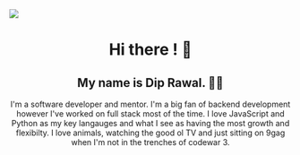 <img src="https://giphy.com/gifs/MdA16VIoXKKxNE8Stk/html5" />
<h1 align="center"> Hi there ! 👋</h1>
<h2 align="center">My name is Dip Rawal. 👋🤓</h2>
<p align="center">I'm a software developer and mentor. I'm a big fan of backend development however I've worked on full stack most of the time. I love JavaScript and Python as my key langauges and what I see as having the most growth and flexibilty. I love animals, watching the good ol TV and just sitting on 9gag when I'm not in the trenches of codewar 3.</p>



<!--
**RawalD/Rawald** is a ✨ _special_ ✨ repository because its `README.md` (this file) appears on your GitHub profile.


- 🌱 I’m currently learning ...
More advanced Flask, Django and PostgresSql

- 👯 I’m looking to collaborate on ...
Anything for animal welfare

- 📫 How to reach me: 
<p mailto='diprawal@hotmail.com'>Email</p>
<a href='https://www.linkedin.com/in/dip-rawal-35b9a160/'>LinkedIn</a>


- ⚡ Fun fact: Bob's Burgers fans: TINA WAS SUPPOSED TO BE A BOY!

